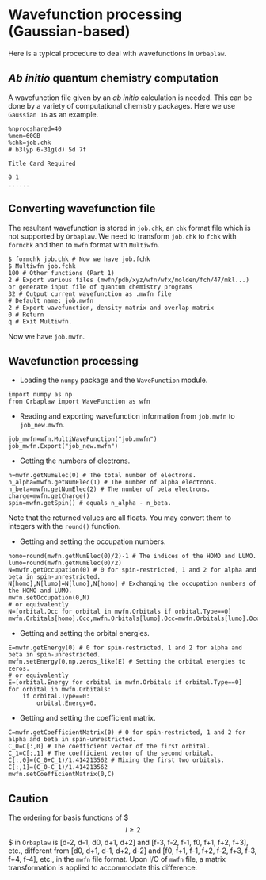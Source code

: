 # Wavefunction processing (Gaussian-based)

Here is a typical procedure to deal with wavefunctions in `Orbaplaw`.

## *Ab initio* quantum chemistry computation
A wavefunction file given by an *ab initio* calculation is needed.
This can be done by a variety of computational chemistry packages.
Here we use `Gaussian 16` as an example.
```
%nprocshared=40
%mem=60GB
%chk=job.chk
# b3lyp 6-31g(d) 5d 7f

Title Card Required

0 1
......
```

## Converting wavefunction file
The resultant wavefunction is stored in `job.chk`, an `chk` format file which is not supported by `Orbaplaw`.
We need to transform `job.chk` to `fchk` with `formchk` and then to `mwfn` format with `Multiwfn`.
```
$ formchk job.chk # Now we have job.fchk
$ Multiwfn job.fchk
100 # Other functions (Part 1)
2 # Export various files (mwfn/pdb/xyz/wfn/wfx/molden/fch/47/mkl...) or generate input file of quantum chemistry programs
32 # Output current wavefunction as .mwfn file
# Default name: job.mwfn
2 # Export wavefunction, density matrix and overlap matrix
0 # Return
q # Exit Multiwfn.
```
Now we have `job.mwfn`.

## Wavefunction processing

+ Loading the `numpy` package and the `WaveFunction` module.
```
import numpy as np
from Orbaplaw import WaveFunction as wfn
```

+ Reading and exporting wavefunction information from `job.mwfn` to `job_new.mwfn`.
```
job_mwfn=wfn.MultiWaveFunction("job.mwfn")
job_mwfn.Export("job_new.mwfn")
```

+ Getting the numbers of electrons.
```
n=mwfn.getNumElec(0) # The total number of electrons.
n_alpha=mwfn.getNumElec(1) # The number of alpha electrons.
n_beta=mwfn.getNumElec(2) # The number of beta electrons.
charge=mwfn.getCharge()
spin=mwfn.getSpin() # equals n_alpha - n_beta.
```
Note that the returned values are all floats. You may convert them to integers with the `round()` function.

+ Getting and setting the occupation numbers.
```
homo=round(mwfn.getNumElec(0)/2)-1 # The indices of the HOMO and LUMO.
lumo=round(mwfn.getNumElec(0)/2)
N=mwfn.getOccupation(0) # 0 for spin-restricted, 1 and 2 for alpha and beta in spin-unrestricted.
N[homo],N[lumo]=N[lumo],N[homo] # Exchanging the occupation numbers of the HOMO and LUMO.
mwfn.setOccupation(0,N)
# or equivalently
N=[orbital.Occ for orbital in mwfn.Orbitals if orbital.Type==0]
mwfn.Orbitals[homo].Occ,mwfn.Orbitals[lumo].Occ=mwfn.Orbitals[lumo].Occ,mwfn.Orbitals[homo].Occ
```

+ Getting and setting the orbital energies.
```
E=mwfn.getEnergy(0) # 0 for spin-restricted, 1 and 2 for alpha and beta in spin-unrestricted.
mwfn.setEnergy(0,np.zeros_like(E) # Setting the orbital energies to zeros.
# or equivalently
E=[orbital.Energy for orbital in mwfn.Orbitals if orbital.Type==0]
for orbital in mwfn.Orbitals:
	if orbital.Type==0:
		orbital.Energy=0.
```

+ Getting and setting the coefficient matrix.
```
C=mwfn.getCoefficientMatrix(0) # 0 for spin-restricted, 1 and 2 for alpha and beta in spin-unrestricted.
C_0=C[:,0] # The coefficient vector of the first orbital.
C_1=C[:,1] # The coefficient vector of the second orbital.
C[:,0]=(C_0+C_1)/1.414213562 # Mixing the first two orbitals.
C[:,1]=(C_0-C_1)/1.414213562
mwfn.setCoefficientMatrix(0,C)
```

## Caution
The ordering for basis functions of $$$l\ge2$$$ in `Orbaplaw` is [d-2, d-1, d0, d+1, d+2] and [f-3, f-2, f-1, f0, f+1, f+2, f+3], etc., different from [d0, d+1, d-1, d+2, d-2] and [f0, f+1, f-1, f+2, f-2, f+3, f-3, f+4, f-4], etc., in the `mwfn` file format.
Upon I/O of `mwfn` file, a matrix transformation is applied to accommodate this difference.